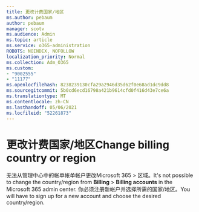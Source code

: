 ```yaml
---
title: 更改计费国家/地区
ms.author: pebaum
author: pebaum
manager: scotv
ms.audience: Admin
ms.topic: article
ms.service: o365-administration
ROBOTS: NOINDEX, NOFOLLOW
localization_priority: Normal
ms.collection: Adm_O365
ms.custom:
- "9002555"
- "11177"
ms.openlocfilehash: 8238239130cfa29a2946d35d62f0e68ad1dc9dd8
ms.sourcegitcommit: 5b0cd6ecd16798a421b9614cfd0f416d43e7ce6a
ms.translationtype: MT
ms.contentlocale: zh-CN
ms.lasthandoff: 05/06/2021
ms.locfileid: "52261873"
---
```

# <a name="change-billing-country-or-region"></a><span data-ttu-id="2b5ff-102">更改计费国家/地区</span><span class="sxs-lookup"><span data-stu-id="2b5ff-102">Change billing country or region</span></span>

<span data-ttu-id="2b5ff-103">无法从管理中心中的帐单帐单帐户更改Microsoft 365  >  区域。</span><span class="sxs-lookup"><span data-stu-id="2b5ff-103">It's not possible to change the country/region from **Billing** > **Billing accounts** in the Microsoft 365 admin center.</span></span> <span data-ttu-id="2b5ff-104">你必须注册新帐户并选择所需的国家/地区。</span><span class="sxs-lookup"><span data-stu-id="2b5ff-104">You will have to sign up for a new account and choose the desired country/region.</span></span> 